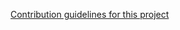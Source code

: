 [Contribution guidelines for this project](SanyaBoroda4/Hillel_Homeworks/blob/master/Lesson%203/TASK_1.py)
